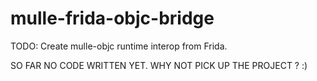 # mulle-frida-objc-bridge

TODO: Create mulle-objc runtime interop from Frida.

SO FAR NO CODE WRITTEN YET.
WHY NOT PICK UP THE PROJECT ? :)
